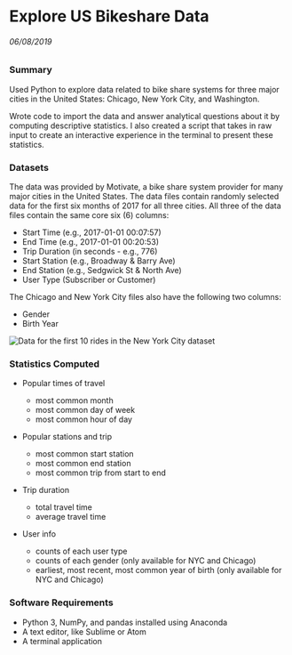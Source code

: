 # Explore US Bikeshare Data
###### 06/08/2019

### Summary
Used Python to explore data related to bike share systems for three major cities in the United States: Chicago, New York City, and Washington.

Wrote code to import the data and answer analytical questions about it by computing descriptive statistics. I also created a script that takes in raw input to create an interactive experience in the terminal to present these statistics.

### Datasets
The data was provided by Motivate, a bike share system provider for many major cities in the United States. The data files contain randomly selected data for the first six months of 2017 for all three cities. All three of the data files contain the same core six (6) columns:

- Start Time (e.g., 2017-01-01 00:07:57)
- End Time (e.g., 2017-01-01 00:20:53)
- Trip Duration (in seconds - e.g., 776)
- Start Station (e.g., Broadway & Barry Ave)
- End Station (e.g., Sedgwick St & North Ave)
- User Type (Subscriber or Customer)

The Chicago and New York City files also have the following two columns:

- Gender
- Birth Year

![Data for the first 10 rides in the New York City dataset](https://video.udacity-data.com/topher/2018/March/5aa771dc_nyc-data/nyc-data.png)

### Statistics Computed
- Popular times of travel
    - most common month
    - most common day of week
    - most common hour of day


- Popular stations and trip
    - most common start station
    - most common end station
    - most common trip from start to end


- Trip duration
    - total travel time
    - average travel time


- User info
    - counts of each user type
    - counts of each gender (only available for NYC and Chicago)
    - earliest, most recent, most common year of birth (only available for NYC and Chicago)


### Software Requirements
- Python 3, NumPy, and pandas installed using Anaconda
- A text editor, like Sublime or Atom
- A terminal application
